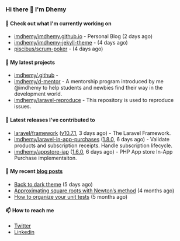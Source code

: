 ### Hi there 👋 I'm Dhemy

#### 👷 Check out what I'm currently working on

- [imdhemy/imdhemy.github.io](https://github.com/imdhemy/imdhemy.github.io) - Personal Blog (2 days ago)
- [imdhemy/imdhemy-jekyll-theme](https://github.com/imdhemy/imdhemy-jekyll-theme) -  (4 days ago)
- [piscibus/scrum-poker](https://github.com/piscibus/scrum-poker) -  (4 days ago)

#### 🌱 My latest projects

- [imdhemy/.github](https://github.com/imdhemy/.github) - 
- [imdhemy/d-mentor](https://github.com/imdhemy/d-mentor) - A mentorship program introduced by me @imdhemy to help students and newbies find their way in the development world.
- [imdhemy/laravel-reproduce](https://github.com/imdhemy/laravel-reproduce) - This repository is used to reproduce issues.

#### 🔭 Latest releases I've contributed to

- [laravel/framework](https://github.com/laravel/framework) ([v10.7.1](https://github.com/laravel/framework/releases/tag/v10.7.1), 3 days ago) - The Laravel Framework.
- [imdhemy/laravel-in-app-purchases](https://github.com/imdhemy/laravel-in-app-purchases) ([1.8.0](https://github.com/imdhemy/laravel-in-app-purchases/releases/tag/1.8.0), 6 days ago) - Validate products and subscription receipts. Handle subscription lifecycle.
- [imdhemy/appstore-iap](https://github.com/imdhemy/appstore-iap) ([1.6.0](https://github.com/imdhemy/appstore-iap/releases/tag/1.6.0), 6 days ago) - PHP App store In-App Purchase implementaiton.

#### 📜 My recent [blog posts](https://imdhemy.com/)

- [Back to dark theme](https://imdhemy.com/blog/generic/back-to-dark-theme.html) (5 days ago)
- [Approximating square roots with Newton’s method](https://imdhemy.com/blog/dsa/approximating-square-roots-with-newton&#39;s-method.html) (4 months ago)
- [How to organize your unit tests](https://imdhemy.com/blog/testing/how-to-organize-your-unit-tests.html) (5 months ago)

#### 📫 How to reach me

- [Twitter](https://twitter.com/imdhemy)
- [Linkedin](https://linkedin.com/in/imdhemy)